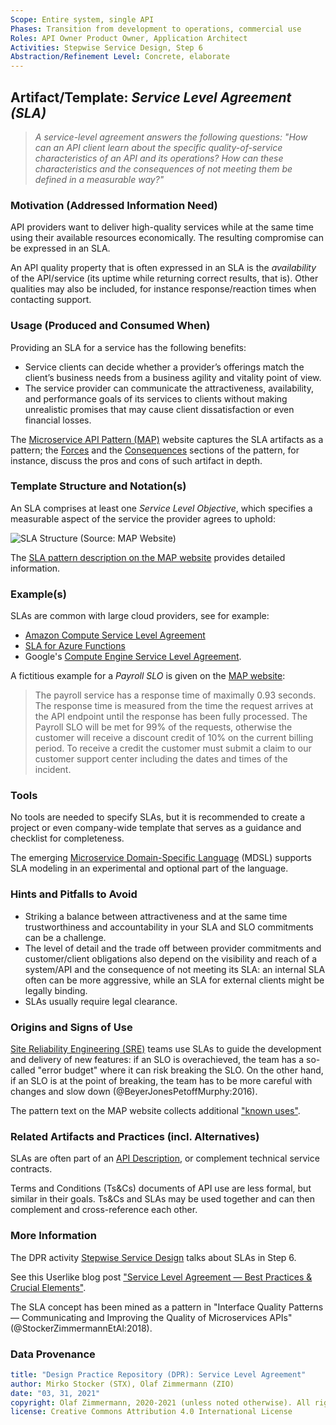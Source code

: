 ```yaml
---
Scope: Entire system, single API
Phases: Transition from development to operations, commercial use
Roles: API Owner Product Owner, Application Architect
Activities: Stepwise Service Design, Step 6
Abstraction/Refinement Level: Concrete, elaborate 
---
```



Artifact/Template: *Service Level Agreement (SLA)*
--------------------------------------------------

> *A service-level agreement answers the following questions: "How can an API client learn about the specific quality-of-service characteristics of an API and its operations? How can these characteristics and the consequences of not meeting them be defined in a measurable way?"* <!-- MAP quote -->

### Motivation (Addressed Information Need) 
API providers want to deliver high-quality services while at the same time using their available resources economically. The resulting compromise can be expressed in an SLA. 

An API quality property that is often expressed in an SLA is the *availability* of the API/service (its uptime while returning correct results, that is). Other qualities may also be included, for instance response/reaction times when contacting support.


### Usage (Produced and Consumed When)
Providing an SLA for a service has the following benefits: 

* Service clients can decide whether a provider’s offerings match the client’s business needs from a business agility and vitality point of view.
* The service provider can communicate the attractiveness, availability, and performance goals of its services to clients without making unrealistic promises that may cause client dissatisfaction or even financial losses.

The [Microservice API Pattern (MAP)](https://microservice-api-patterns.org/) website captures the SLA artifacts as a pattern; the [Forces](https://www.microservice-api-patterns.org/patterns/quality/qualityManagementAndGovernance/ServiceLevelAgreement#sec:ServiceLevelAgreement:Forces) and the [Consequences](https://www.microservice-api-patterns.org/patterns/quality/qualityManagementAndGovernance/ServiceLevelAgreement#sec:ServiceLevelAgreement:Consequences) sections of the pattern, for instance, discuss the pros and cons of such artifact in depth.

### Template Structure and Notation(s)
An SLA comprises at least one *Service Level Objective*, which specifies a measurable aspect of the service the provider agrees to uphold:

![SLA Structure (Source: MAP Website)](https://www.microservice-api-patterns.org/patterns/quality/qualityManagementAndGovernance/plantuml-images/42eccd72824320a88d354f225b467c2c461e7386.png)

The [SLA pattern description on the MAP website](https://www.microservice-api-patterns.org/patterns/quality/qualityManagementAndGovernance/ServiceLevelAgreement#sec:ServiceLevelAgreement:Solution) provides detailed information.


### Example(s)
SLAs are common with large cloud providers, see for example:

* [Amazon Compute Service Level Agreement](https://aws.amazon.com/compute/sla/)
* [SLA for Azure Functions](https://azure.microsoft.com/en-us/support/legal/sla/functions/v1_0/) 
* Google's [Compute Engine Service Level Agreement](https://cloud.google.com/compute/sla).

A fictitious example for a *Payroll SLO* is given on the [MAP website](https://www.microservice-api-patterns.org/patterns/quality/qualityManagementAndGovernance/ServiceLevelAgreement#sec:ServiceLevelAgreement:Example):

> The payroll service has a response time of maximally 0.93 seconds. The response time is measured from the time the request arrives at the API endpoint until the response has been fully processed. 
> The Payroll SLO will be met for 99% of the requests, otherwise the customer will receive a discount credit of 10% on the current billing period. To receive a credit the customer must submit a claim to our customer support center including the dates and times of the incident.


### Tools
No tools are needed to specify SLAs, but it is recommended to create a project or even company-wide template that serves as a guidance and checklist for completeness. 

The emerging [Microservice Domain-Specific Language](https://microservice-api-patterns.github.io/MDSL-Specification/optionalparts) (MDSL) supports SLA modeling in an experimental and optional part of the language. 


### Hints and Pitfalls to Avoid

* Striking a balance between attractiveness and at the same time trustworthiness and accountability in your SLA and SLO commitments can be a challenge. 
* The level of detail and the trade off between provider commitments and customer/client obligations also depend on the visibility and reach of a system/API and the consequence of not meeting its SLA: an internal SLA often can be more aggressive, while an SLA for external clients might be legally binding. 
* SLAs usually require legal clearance.

### Origins and Signs of Use
[Site Reliability Engineering (SRE)](https://cloud.google.com/blog/products/gcp/sre-vs-devops-competing-standards-or-close-friends) teams use SLAs to guide the development and delivery of new features: if an SLO is overachieved, the team has a so-called "error budget" where it can risk breaking the SLO. On the other hand, if an SLO is at the point of breaking, the team has to be more careful with changes and slow down (@BeyerJonesPetoffMurphy:2016).

The pattern text on the MAP website collects additional ["known uses"](https://www.microservice-api-patterns.org/patterns/quality/qualityManagementAndGovernance/ServiceLevelAgreement#sec:ServiceLevelAgreement:KnownUses).


### Related Artifacts and Practices (incl. Alternatives)
SLAs are often part of an [API Description](SDPR-APIDescription.md), or complement technical service contracts. 

Terms and Conditions (Ts&Cs) documents of API use are less formal, but similar in their goals. Ts&Cs and SLAs may be used together and can then complement and cross-reference each other. 

<!-- TODO cite SRE book again? -->

### More Information
The DPR activity [Stepwise Service Design](../activities/SDPR-StepwiseServiceDesign.md) talks about SLAs in Step 6.

See this Userlike blog post ["Service Level Agreement &mdash; Best Practices & Crucial Elements"](https://www.userlike.com/en/blog/service-level-agreement-best-practices).

The SLA concept has been mined as a pattern in "Interface Quality Patterns &mdash;  Communicating and Improving the Quality of Microservices APIs" (@StockerZimmermannEtAl:2018).


### Data Provenance 

```yaml
title: "Design Practice Repository (DPR): Service Level Agreement"
author: Mirko Stocker (STX), Olaf Zimmermann (ZIO)
date: "03, 31, 2021"
copyright: Olaf Zimmermann, 2020-2021 (unless noted otherwise). All rights reserved.
license: Creative Commons Attribution 4.0 International License
```
